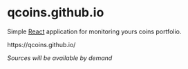 # qcoins.github.io
Simple <a href="https://github.com/facebook/react/" target="_blank">React</a> application for monitoring yours coins portfolio.
<p>https://qcoins.github.io/</p>
<p><i>Sources will be available by demand</i></p>
